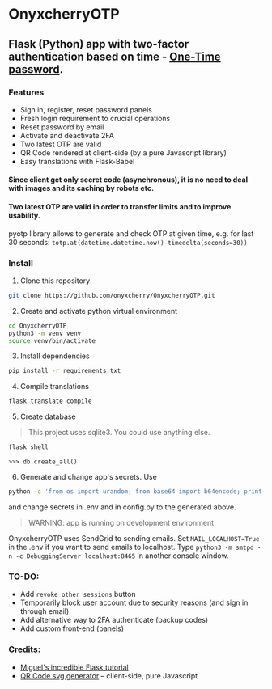 # OnyxcherryOTP

## Flask (Python) app with two-factor authentication based on time - [One-Time password](https://en.wikipedia.org/wiki/One-time_password).

### Features

* Sign in, register, reset password panels
* Fresh login requirement to crucial operations
* Reset password by email
* Activate and deactivate 2FA
* Two latest OTP are valid
* QR Code rendered at client-side (by a pure Javascript library)
* Easy translations with Flask-Babel

#### Since client get only secret code (asynchronous), it is no need to deal with images and its caching by robots etc.

#### Two latest OTP are valid in order to transfer limits and to improve usability.

pyotp library allows to generate and check OTP at given time, e.g. for last 30 seconds:
 `totp.at(datetime.datetime.now()-timedelta(seconds=30))`

### Install

1. Clone this repository

``` bash
git clone https://github.com/onyxcherry/OnyxcherryOTP.git
```

2. Create and activate python virtual environment

``` bash
cd OnyxcherryOTP
python3 -m venv venv
source venv/bin/activate
```

3. Install dependencies

``` bash
pip install -r requirements.txt
```

4. Compile translations

``` bash
flask translate compile
```

5. Create database

> This project uses sqlite3. You could use anything else.

``` bash
flask shell
```

``` python3
>>> db.create_all()
```

6. Generate and change app's secrets. Use

``` bash
python -c 'from os import urandom; from base64 import b64encode; print(b64encode(urandom(32)).decode("utf-8"))'
```

and change secrets in .env and in config.py to the generated above.

> WARNING: app is running on development environment

OnyxcherryOTP uses SendGrid to sending emails. Set `MAIL_LOCALHOST=True` in the .env if you want to send emails to localhost. Type `python3 -m smtpd -n -c DebuggingServer localhost:8465` in another console window.

### TO-DO:

* Add `revoke other sessions` button
* Temporarily block user account due to security reasons (and sign in through email)
* Add alternative way to 2FA authenticate (backup codes)
* Add custom front-end (panels)

### Credits:

* [Miguel's incredible Flask tutorial](https://blog.miguelgrinberg.com/post/the-flask-mega-tutorial-part-i-hello-world)
* [QR Code svg generator](https://github.com/datalog/qrcode-svg) – client-side, pure Javascript
